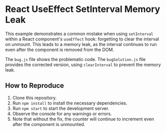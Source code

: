 # React UseEffect SetInterval Memory Leak
This example demonstrates a common mistake when using `setInterval` within a React component's `useEffect` hook: forgetting to clear the interval on unmount.  This leads to a memory leak, as the interval continues to run even after the component is removed from the DOM.

The `bug.js` file shows the problematic code. The `bugSolution.js` file provides the corrected version, using `clearInterval` to prevent the memory leak.

## How to Reproduce
1. Clone this repository.
2. Run `npm install` to install the necessary dependencies.
3. Run `npm start` to start the development server.
4. Observe the console for any warnings or errors.
5. Note that without the fix, the counter will continue to increment even after the component is unmounted.